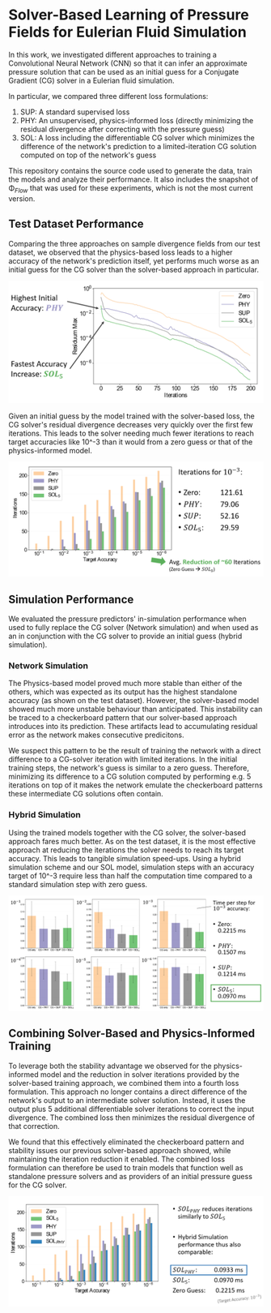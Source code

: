 # Solver-Based Learning of Pressure Fields for Eulerian Fluid Simulation

In this work, we investigated different approaches to training a Convolutional Neural Network (CNN)
so that it can infer an approximate pressure solution that can be used as an initial guess for a 
Conjugate Gradient (CG) solver in a Eulerian fluid simulation.

In particular, we compared three different loss formulations:
1. SUP: A standard supervised loss
2. PHY: An unsupervised, physics-informed loss (directly minimizing the residual divergence after correcting with the pressure guess)
3. SOL: A loss including the differentiable CG solver which minimizes the difference of the network's prediction to a limited-iteration CG solution computed on top of the network's guess

This repository contains the source code used to generate the data, train the models and analyze their performance.
It also includes the snapshot of Φ<sub>*Flow*</sub> that was used for these experiments, which is not the most current version.

## Test Dataset Performance
Comparing the three approaches on sample divergence fields from our test dataset, we observed that the physics-based loss leads to a higher accuracy of the network's prediction itself, yet performs much worse as an initial guess for the CG solver than the solver-based approach in particular.

![TestsetResidual](documentation/figures/results_testset_residual.PNG)

Given an initial guess by the model trained with the solver-based loss, the CG solver's residual divergence decreases very quickly over the first few iterations. This leads to the solver needing much fewer iterations to reach target accuracies like 10^-3 than it would from a zero guess or that of the physics-informed model.

![TestsetIterations](documentation/figures/results_testset_iterations.PNG)

## Simulation Performance
We evaluated the pressure predictors' in-simulation performance when used to fully replace the CG solver (Network simulation) and when used as an in conjunction with the CG solver to provide an initial guess (hybrid simulation).

### Network Simulation
The Physics-based model proved much more stable than either of the others, which was expected as its output has the highest standalone accuracy (as shown on the test dataset). However, the solver-based model showed much more unstable behaviour than anticipated. This instability can be traced to a checkerboard pattern that our solver-based approach introduces into its prediction. These artifacts lead to accumulating residual error as the network makes consecutive predicitons. 

We suspect this pattern to be the result of training the network with a direct difference to a CG-solver iteration with limited iterations. In the initial training steps, the network's guess is similar to a zero guess. Therefore, minimizing its difference to a CG solution computed by performing e.g. 5 iterations on top of it makes the network emulate the checkerboard patterns these intermediate CG solutions often contain.

### Hybrid Simulation
Using the trained models together with the CG solver, the solver-based approach fares much better. As on the test dataset, it is the most effective approach at reducing the iterations the solver needs to reach its target accuracy. This leads to tangible simulation speed-ups. Using a hybrid simulation scheme and our SOL model, simulation steps with an accuracy target of 10^-3 require less than half the computation time compared to a standard simulation step with zero guess.

![HybridSimPerformance](documentation/figures/results_hybridsim_performance.PNG)

## Combining Solver-Based and Physics-Informed Training
To leverage both the stability advantage we observed for the physics-informed model and the reduction in solver iterations provided by the solver-based training approach, we combined them into a fourth loss formulation. This approach no longer contains a direct difference of the network's output to an intermediate solver solution. Instead, it uses the output plus 5 additional differentiable solver iterations to correct the input divergence. The combined loss then minimizes the residual divergence of that correction.

We found that this effectively eliminated the checkerboard pattern and stability issues our previous solver-based approach showed, while maintaining the iteration reduction it enabled. The combined loss formulation can therefore be used to train models that function well as standalone pressure solvers and as providers of an initial pressure guess for the CG solver.

![CombinedLoss](documentation/figures/results_testset_combinedloss.PNG)

